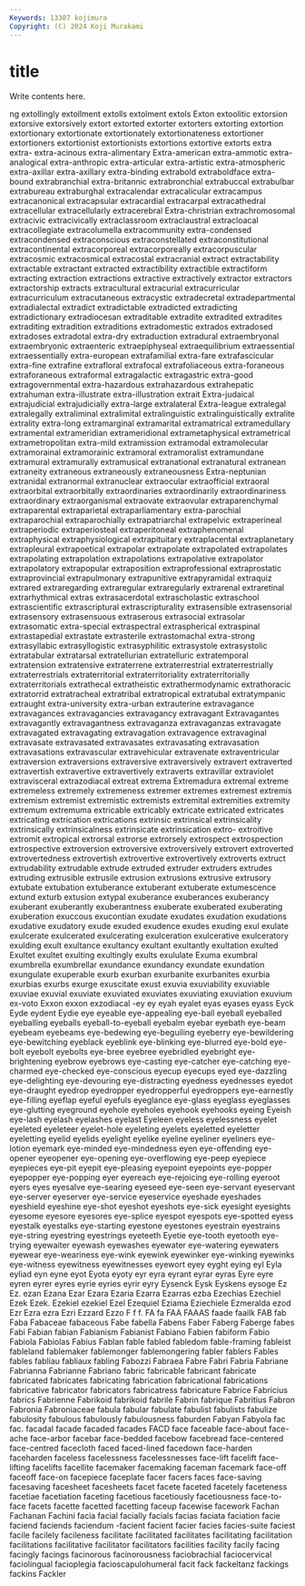 ```yaml
---
Keywords: 13387 kojimura
Copyright: (C) 2024 Koji Murakami
---
```


# title

Write contents here.



ng extollingly extollment extolls extolment extols Exton extoolitic extorsion
extorsive extorsively extort extorted extorter extorters extorting extortion extortionary extortionate
extortionately extortionateness extortioner extortioners extortionist extortionists extortions extortive extorts extra
extra- extra-acinous extra-alimentary Extra-american extra-ammotic extra-analogical extra-anthropic extra-articular extra-artistic extra-atmospheric
extra-axillar extra-axillary extra-binding extrabold extraboldface extra-bound extrabranchial extra-britannic extrabronchial extrabuccal
extrabulbar extrabureau extraburghal extracalendar extracalicular extracampus extracanonical extracapsular extracardial extracarpal
extracathedral extracellular extracellularly extracerebral Extra-christrian extrachromosomal extracivic extracivically extraclassroom extraclaustral
extracloacal extracollegiate extracolumella extracommunity extra-condensed extracondensed extraconscious extraconstellated extraconstitutional extracontinental
extracorporeal extracorporeally extracorpuscular extracosmic extracosmical extracostal extracranial extract extractability extractable
extractant extracted extractibility extractible extractiform extracting extraction extractions extractive extractively
extractor extractors extractorship extracts extracultural extracurial extracurricular extracurriculum extracutaneous extracystic
extradecretal extradepartmental extradialectal extradict extradictable extradicted extradicting extradictionary extradiocesan extraditable
extradite extradited extradites extraditing extradition extraditions extradomestic extrados extradosed extradoses
extradotal extra-dry extraduction extradural extraembryonal extraembryonic extraenteric extraepiphyseal extraequilibrium extraessential
extraessentially extra-european extrafamilial extra-fare extrafascicular extra-fine extrafine extrafloral extrafocal extrafoliaceous
extra-foraneous extraforaneous extraformal extragalactic extragastric extra-good extragovernmental extra-hazardous extrahazardous extrahepatic
extrahuman extra-illustrate extra-illustration extrait Extra-judaical extrajudicial extrajudicially extra-large extralateral Extra-league
extralegal extralegally extraliminal extralimital extralinguistic extralinguistically extralite extrality extra-long extramarginal
extramarital extramatrical extramedullary extramental extrameridian extrameridional extrametaphysical extrametrical extrametropolitan extra-mild
extramission extramodal extramolecular extramorainal extramorainic extramoral extramoralist extramundane extramural extramurally
extramusical extranational extranatural extranean extraneity extraneous extraneously extraneousness Extra-neptunian extranidal
extranormal extranuclear extraocular extraofficial extraoral extraorbital extraorbitally extraordinaries extraordinarily extraordinariness
extraordinary extraorganismal extraovate extraovular extraparenchymal extraparental extraparietal extraparliamentary extra-parochial extraparochial
extraparochially extrapatriarchal extrapelvic extraperineal extraperiodic extraperiosteal extraperitoneal extraphenomenal extraphysical extraphysiological
extrapituitary extraplacental extraplanetary extrapleural extrapoetical extrapolar extrapolate extrapolated extrapolates extrapolating
extrapolation extrapolations extrapolative extrapolator extrapolatory extrapopular extraposition extraprofessional extraprostatic extraprovincial
extrapulmonary extrapunitive extrapyramidal extraquiz extrared extraregarding extraregular extraregularly extrarenal extraretinal
extrarhythmical extras extrasacerdotal extrascholastic extraschool extrascientific extrascriptural extrascripturality extrasensible extrasensorial
extrasensory extrasensuous extraserous extrasocial extrasolar extrasomatic extra-special extraspectral extraspherical extraspinal
extrastapedial extrastate extrasterile extrastomachal extra-strong extrasyllabic extrasyllogistic extrasyphilitic extrasystole extrasystolic
extratabular extratarsal extratellurian extratelluric extratemporal extratension extratensive extraterrene extraterrestrial extraterrestrially
extraterrestrials extraterritorial extraterritoriality extraterritorially extraterritorials extrathecal extratheistic extrathermodynamic extrathoracic extratorrid
extratracheal extratribal extratropical extratubal extratympanic extraught extra-university extra-urban extrauterine extravagance
extravagances extravagancies extravagancy extravagant Extravagantes extravagantly extravagantness extravaganza extravaganzas extravagate
extravagated extravagating extravagation extravagence extravaginal extravasate extravasated extravasates extravasating extravasation
extravasations extravascular extravehicular extravenate extraventricular extraversion extraversions extraversive extraversively extravert
extraverted extravertish extravertive extravertively extraverts extravillar extraviolet extravisceral extrazodiacal extreat
extrema Extremadura extremal extreme extremeless extremely extremeness extremer extremes extremest
extremis extremism extremist extremistic extremists extremital extremities extremity extremum extremuma
extricable extricably extricate extricated extricates extricating extrication extrications extrinsic extrinsical
extrinsicality extrinsically extrinsicalness extrinsicate extrinsication extro- extroitive extromit extropical extrorsal
extrorse extrorsely extrospect extrospection extrospective extroversion extroversive extroversively extrovert extroverted
extrovertedness extrovertish extrovertive extrovertively extroverts extruct extrudability extrudable extrude extruded
extruder extruders extrudes extruding extrusible extrusile extrusion extrusions extrusive extrusory
extubate extubation extuberance extuberant extuberate extumescence extund exturb extusion extypal
exuberance exuberances exuberancy exuberant exuberantly exuberantness exuberate exuberated exuberating exuberation
exuccous exucontian exudate exudates exudation exudations exudative exudatory exude exuded
exudence exudes exuding exul exulate exulcerate exulcerated exulcerating exulceration exulcerative
exulceratory exulding exult exultance exultancy exultant exultantly exultation exulted Exultet
exultet exulting exultingly exults exululate Exuma exumbral exumbrella exumbrellar exundance
exundancy exundate exundation exungulate exuperable exurb exurban exurbanite exurbanites exurbia
exurbias exurbs exurge exuscitate exust exuvia exuviability exuviable exuviae exuvial
exuviate exuviated exuviates exuviating exuviation exuvium ex-voto Exxon exxon exzodiacal
-ey ey eyah eyalet eyas eyases eyass Eyck Eyde eydent
Eydie eye eyeable eye-appealing eye-ball eyeball eyeballed eyeballing eyeballs eyeball-to-eyeball
eyebalm eyebar eyebath eye-beam eyebeam eyebeams eye-bedewing eye-beguiling eyeberry eye-bewildering
eye-bewitching eyeblack eyeblink eye-blinking eye-blurred eye-bold eye-bolt eyebolt eyebolts eye-bree
eyebree eyebridled eyebright eye-brightening eyebrow eyebrows eye-casting eye-catcher eye-catching eye-charmed
eye-checked eye-conscious eyecup eyecups eyed eye-dazzling eye-delighting eye-devouring eye-distracting eyedness
eyednesses eyedot eye-draught eyedrop eyedropper eyedropperful eyedroppers eye-earnestly eye-filling eyeflap
eyeful eyefuls eyeglance eye-glass eyeglass eyeglasses eye-glutting eyeground eyehole eyeholes
eyehook eyehooks eyeing Eyeish eye-lash eyelash eyelashes eyelast Eyeleen eyeless
eyelessness eyelet eyeleted eyeleteer eyelet-hole eyeleting eyelets eyeletted eyeletter eyeletting
eyelid eyelids eyelight eyelike eyeline eyeliner eyeliners eye-lotion eyemark eye-minded
eye-mindedness eyen eye-offending eye-opener eyeopener eye-opening eye-overflowing eye-peep eyepiece eyepieces
eye-pit eyepit eye-pleasing eyepoint eyepoints eye-popper eyepopper eye-popping eyer eyereach
eye-rejoicing eye-rolling eyeroot eyers eyes eyesalve eye-searing eyeseed eye-seen eye-servant
eyeservant eye-server eyeserver eye-service eyeservice eyeshade eyeshades eyeshield eyeshine eye-shot
eyeshot eyeshots eye-sick eyesight eyesights eyesome eyesore eyesores eye-splice eyespot
eyespots eye-spotted eyess eyestalk eyestalks eye-starting eyestone eyestones eyestrain eyestrains
eye-string eyestring eyestrings eyeteeth Eyetie eye-tooth eyetooth eye-trying eyewaiter eyewash
eyewashes eyewater eye-watering eyewaters eyewear eye-weariness eye-wink eyewink eyewinker eye-winking
eyewinks eye-witness eyewitness eyewitnesses eyewort eyey eyght eying eyl Eyla
eyliad eyn eyne eyot Eyota eyoty eyr eyra eyrant eyrar
eyras Eyre eyre eyren eyrer eyres eyrie eyries eyrir eyry
Eysenck Eysk Eyskens eysoge Ez Ez. ezan Ezana Ezar Ezara
Ezaria Ezarra Ezarras ezba Ezechias Ezechiel Ezek Ezek. Ezekiel ezekiel
Ezel Ezequiel Eziama Eziechiele Ezmeralda ezod Ezr Ezra ezra Ezri
Ezzard Ezzo F f f. FA fa FAA FAAAS faade
faailk FAB fab Faba Fabaceae fabaceous Fabe fabella Fabens Faber
Faberg Faberge fabes Fabi Fabian fabian Fabianism Fabianist Fabiano Fabien
fabiform Fabio Fabiola Fabiolas Fabius Fablan fable fabled fabledom fable-framing
fableist fableland fablemaker fablemonger fablemongering fabler fablers Fables fables fabliau
fabliaux fabling Fabozzi Fabraea Fabre Fabri Fabria Fabriane Fabrianna Fabrianne
Fabriano fabric fabricable fabricant fabricate fabricated fabricates fabricating fabrication fabricational
fabrications fabricative fabricator fabricators fabricatress fabricature Fabrice Fabricius fabrics Fabrienne
Fabrikoid fabrikoid fabrile Fabrin fabrique Fabritius Fabron Fabronia Fabroniaceae fabula
fabular fabulate fabulist fabulists fabulize fabulosity fabulous fabulously fabulousness faburden
Fabyan Fabyola fac fac. facadal facade facaded facades FACD face
faceable face-about face-ache face-arbor facebar face-bedded facebow facebread face-centered face-centred
facecloth faced faced-lined facedown face-harden faceharden faceless facelessness facelessnesses face-lift
facelift face-lifting facelifts facellite facemaker facemaking faceman facemark face-off faceoff
face-on facepiece faceplate facer facers faces face-saving facesaving facesheet facesheets
facet facete faceted facetely faceteness facetiae facetiation faceting facetious facetiously
facetiousness face-to-face facets facette facetted facetting faceup facewise facework Fachan
Fachanan Fachini facia facial facially facials facias faciata faciation facie
faciend faciends faciendum -facient facient facier facies facies-suite faciest facile
facilely facileness facilitate facilitated facilitates facilitating facilitation facilitations facilitative facilitator
facilitators facilities facility facily facing facingly facings facinorous facinorousness faciobrachial
faciocervical faciolingual facioplegia facioscapulohumeral facit fack fackeltanz fackings fackins Fackler
